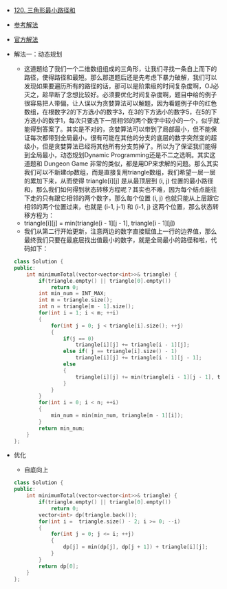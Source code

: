 - [120. 三角形最小路径和](https://leetcode-cn.com/problems/triangle/)
- [参考解法](https://www.cnblogs.com/grandyang/p/4286274.html)
- [官方解法](https://leetcode-cn.com/problems/triangle/solution/san-jiao-xing-zui-xiao-lu-jing-he-by-leetcode-solu/)
- 解法一：动态规划
    + 这道题给了我们一个二维数组组成的三角形，让我们寻找一条自上而下的路径，使得路径和最短。那么那道题后还是先考虑下暴力破解，我们可以发现如果要遍历所有的路径的话，那可以是阶乘级的时间复杂度啊，OJ必灭之，趁早断了念想比较好。必须要优化时间复杂度啊，题目中给的例子很容易把人带偏，让人误以为贪婪算法可以解题，因为看题例子中的红色数组，在根数字2的下方选小的数字3，在3的下方选小的数字5，在5的下方选小的数字1，每次只要选下一层相邻的两个数字中较小的一个，似乎就能得到答案了。其实是不对的，贪婪算法可以带到了局部最小，但不能保证每次都带到全局最小，很有可能在其他的分支的底层的数字突然变的超级小，但是贪婪算法已经将其他所有分支剪掉了。所以为了保证我们能得到全局最小，动态规划Dynamic Programming还是不二之选啊。其实这道题和 Dungeon Game 非常的类似，都是用DP来求解的问题。那么其实我们可以不新建dp数组，而是直接复用triangle数组，我们希望一层一层的累加下来，从而使得 triangle[i][j] 是从最顶层到 (i, j) 位置的最小路径和，那么我们如何得到状态转移方程呢？其实也不难，因为每个结点能往下走的只有跟它相邻的两个数字，那么每个位置 (i, j) 也就只能从上层跟它相邻的两个位置过来，也就是 (i-1, j-1) 和 (i-1, j) 这两个位置，那么状态转移方程为：
    + triangle[i][j] = min(triangle[i - 1][j - 1], triangle[i - 1][j])
    + 我们从第二行开始更新，注意两边的数字直接赋值上一行的边界值，那么最终我们只要在最底层找出值最小的数字，就是全局最小的路径和啦，代码如下：
    ```C++
    class Solution {
    public:
        int minimumTotal(vector<vector<int>>& triangle) {
            if(triangle.empty() || triangle[0].empty())
                return 0;
            int min_num = INT_MAX;
            int m = triangle.size();
            int n = triangle[m - 1].size();
            for(int i = 1; i < m; ++i)
            {
                for(int j = 0; j < triangle[i].size(); ++j)
                {
                    if(j == 0)
                        triangle[i][j] += triangle[i - 1][j];
                    else if( j == triangle[i].size() - 1)
                        triangle[i][j] += triangle[i - 1][j - 1];
                    else
                    {
                        triangle[i][j] += min(triangle[i - 1][j - 1], triangle[i - 1][j]);
                    }
                }
            }
            for(int i = 0; i < n; ++i)
            {
                min_num = min(min_num, triangle[m - 1][i]);
            }
            return min_num;
        }
    };
    ```

- 优化
    + 自底向上
    ```C++
    class Solution {
    public:
        int minimumTotal(vector<vector<int>>& triangle) {
            if(triangle.empty() || triangle[0].empty())
                return 0;
            vector<int> dp(triangle.back());
            for(int i =  triangle.size() - 2; i >= 0; --i)
            {
                for(int j = 0; j <= i; ++j)
                {
                    dp[j] = min(dp[j], dp[j + 1]) + triangle[i][j];
                }
            }
            return dp[0];
        }
    };
    ```